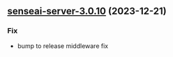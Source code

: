 

## [senseai-server-3.0.10](https://github.com/truecharts/charts/compare/senseai-server-3.0.9...senseai-server-3.0.10) (2023-12-21)

### Fix

- bump to release middleware fix
  
  